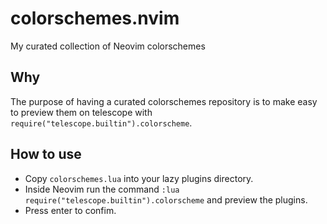 # colorschemes.nvim
My curated collection of Neovim colorschemes

## Why
The purpose of having a curated colorschemes repository is to make easy to preview them on telescope with `require("telescope.builtin").colorscheme`.

## How to use
* Copy `colorschemes.lua` into your lazy plugins directory.
* Inside Neovim run the command `:lua require("telescope.builtin").colorscheme` and preview the plugins.
* Press enter to confim.

